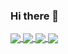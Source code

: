 ### Hi there 👋


<a href="https://github.com/vitaman02">
  <img align="center" src="https://github-readme-stats.vercel.app/api?username=vitaman02&hide=prs,issues,contribs&theme=react&count_private=true&show_icons=true&include_all_commits=true" />
</a>
<a href="https://github.com/vitaman02">
  <img align="center" src="https://github-readme-stats.vercel.app/api/top-langs/?username=vitaman02&langs_count=10&layout=compact&theme=react&hide=css" />
</a>

<a href="https://github.com/vitaman02/pybarcodes">
  <img align="center" src="https://github-readme-stats.vercel.app/api/pin/?username=vitaman02&repo=pybarcodes&theme=react" />
</a>
<a href="https://github.com/vitaman02/">
  <img align="center" src="https://github-readme-stats.vercel.app/api/pin/?username=vitaman02&repo=steganography&theme=react" />
</a>
